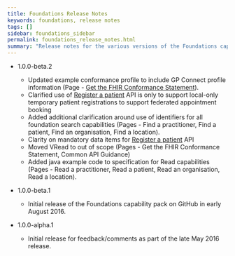 ```yaml
---
title: Foundations Release Notes
keywords: foundations, release notes
tags: []
sidebar: foundations_sidebar
permalink: foundations_release_notes.html
summary: "Release notes for the various versions of the Foundations capability."
---
```


- 1.0.0-beta.2
  - Updated example conformance profile to include GP Connect profile information (Page - [Get the FHIR Conformance Statement](foundations_use_case_get_the_fhir_conformance_profile.html)).
  - Clarified use of [Register a patient](foundations_use_case_register_a_patient.html) API is only to support local-only temporary patient registrations to support federated appointment booking
  - Added additional clarification around use of identifiers for all foundation search capabilities (Pages - Find a practitioner, Find a patient, Find an organisation, Find a location).
  - Clarity on mandatory data items for [Register a patient](foundations_use_case_register_a_patient.html) API
  - Moved VRead to out of scope (Pages - Get the FHIR Conformance Statement, Common API Guidance)
  - Added java example code to specification for Read capabilities (Pages - Read a practitioner, Read a patient, Read an organisation, Read a location).

- 1.0.0-beta.1
  - Initial release of the Foundations capability pack on GitHub in early August 2016.
  
- 1.0.0-alpha.1
  - Initial release for feedback/comments as part of the late May 2016 release.